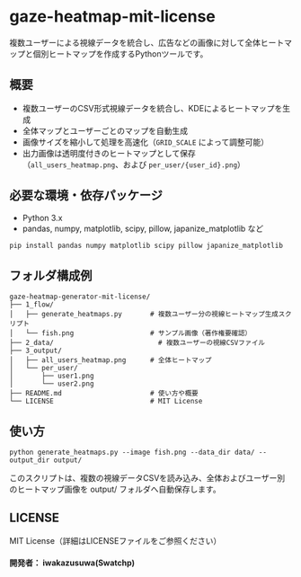 # gaze-heatmap-mit-license

複数ユーザーによる視線データを統合し、広告などの画像に対して全体ヒートマップと個別ヒートマップを作成するPythonツールです。

## 概要

- 複数ユーザーのCSV形式視線データを統合し、KDEによるヒートマップを生成
- 全体マップとユーザーごとのマップを自動生成
- 画像サイズを縮小して処理を高速化（`GRID_SCALE` によって調整可能）
- 出力画像は透明度付きのヒートマップとして保存（`all_users_heatmap.png`、および `per_user/{user_id}.png`）

## 必要な環境・依存パッケージ

- Python 3.x  
- pandas, numpy, matplotlib, scipy, pillow, japanize_matplotlib など

```bash
pip install pandas numpy matplotlib scipy pillow japanize_matplotlib
```

## フォルダ構成例
```
gaze-heatmap-generator-mit-license/
├── 1_flow/
│   ├── generate_heatmaps.py       # 複数ユーザー分の視線ヒートマップ生成スクリプト
│   └── fish.png                   # サンプル画像（著作権要確認）
├── 2_data/                          # 複数ユーザーの視線CSVファイル
├── 3_output/
│   ├── all_users_heatmap.png      # 全体ヒートマップ
│   └── per_user/
│       ├── user1.png
│       └── user2.png
├── README.md                      # 使い方や概要
└── LICENSE                        # MIT License
```

## 使い方
```
python generate_heatmaps.py --image fish.png --data_dir data/ --output_dir output/
```

このスクリプトは、複数の視線データCSVを読み込み、全体およびユーザー別のヒートマップ画像を output/ フォルダへ自動保存します。

## LICENSE
MIT License（詳細はLICENSEファイルをご参照ください）

#### 開発者： iwakazusuwa(Swatchp)



